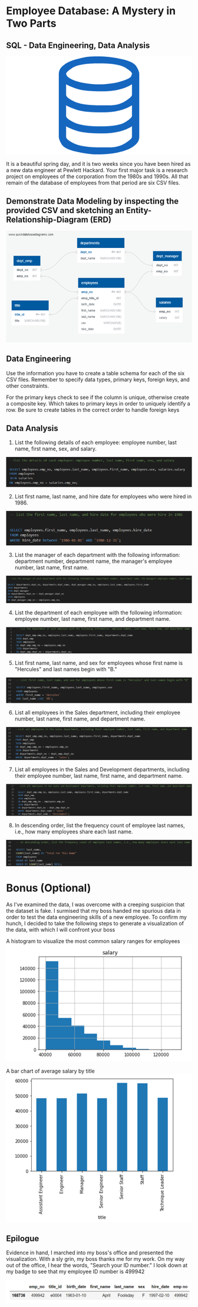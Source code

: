 # Employee Database: A Mystery in Two Parts
## SQL - Data Engineering, Data Analysis

![SQL_Picture](https://github.com/britchin/sql-challenge/blob/main/Images/sql.png)

It is a beautiful spring day, and it is two weeks since you have been hired as a new data engineer at Pewlett Hackard. Your first major task is a research project on employees of the corporation from the 1980s and 1990s. All that remain of the database of employees from that period are six CSV files.

## Demonstrate Data Modeling by inspecting the provided CSV and sketching an Entity-Relationship-Diagram (ERD)
![ERD](https://github.com/britchin/sql-challenge/blob/main/EmployeeSQL/Employee_SQL_ERD.png)

## Data Engineering 
Use the information you have to create a table schema for each of the six CSV files. Remember to specify data types, primary keys, foreign keys, and other constraints.

For the primary keys check to see if the column is unique, otherwise create a composite key. Which takes to primary keys in order to uniquely identify a row.
Be sure to create tables in the correct order to handle foreign keys


## Data Analysis

1. List the following details of each employee: employee number, last name, first name, sex, and salary.

![Questions](https://github.com/britchin/sql-challenge/blob/main/Images/number_1.png)

2. List first name, last name, and hire date for employees who were hired in 1986.

![Questions](https://github.com/britchin/sql-challenge/blob/main/Images/number_2.png)

3. List the manager of each department with the following information: department number, department name, the manager's employee number, last name, first name.

![Questions](https://github.com/britchin/sql-challenge/blob/main/Images/number_3.png)

4. List the department of each employee with the following information: employee number, last name, first name, and department name.

![Questions](https://github.com/britchin/sql-challenge/blob/main/Images/number_4.png)

5. List first name, last name, and sex for employees whose first name is "Hercules" and last names begin with "B."

![Questions](https://github.com/britchin/sql-challenge/blob/main/Images/number_5.png)

6. List all employees in the Sales department, including their employee number, last name, first name, and department name.

![Questions](https://github.com/britchin/sql-challenge/blob/main/Images/number_6.png)

7. List all employees in the Sales and Development departments, including their employee number, last name, first name, and department name.

![Questions](https://github.com/britchin/sql-challenge/blob/main/Images/number_7.png)

8. In descending order, list the frequency count of employee last names, i.e., how many employees share each last name.

![Questions](https://github.com/britchin/sql-challenge/blob/main/Images/number_8.png)



# Bonus (Optional)
As I've examined the data, I was overcome with a creeping suspicion that the dataset is fake. I surmised that my boss handed me spurious data in order to test the data engineering skills of a new employee. To confirm my hunch, I decided to take the following steps to generate a visualization of the data, with which I will confront your boss

A histogram to visualize the most common salary ranges for employees 
![histogram](https://github.com/britchin/sql-challenge/blob/main/Images/Histogram.png)

A bar chart of average salary by title
![barchart](https://github.com/britchin/sql-challenge/blob/main/Images/BarChart.png)

## Epilogue
Evidence in hand, I marched into my boss's office and presented the visualization. With a sly grin, my boss thanks me for my work. On my way out of the office, I hear the words, "Search your ID number." I look down at my badge to see that my employee ID number is 499942

![emp_ID](https://github.com/britchin/sql-challenge/blob/main/Images/emp_no.png)
